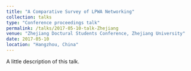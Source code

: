 ```yaml
---
title: "A Comparative Survey of LPWA Networking"
collection: talks
type: "Conference proceedings talk"
permalink: /talks/2017-05-10-talk-Zhejiang
venue: "Zhejiang Doctural Students Conference, Zhejiang University"
date: 2017-05-10
location: "Hangzhou, China"
---
```


A little description of this talk.
